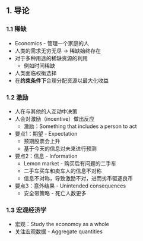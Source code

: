 ## 1. 导论
### 1.1 稀缺
- Economics - 管理一个家庭的人
- 人类的需求无穷无尽 -> 稀缺始终存在
- 对于多种用途的稀缺资源的利用
    - 例如时间稀缺
- 人类面临权衡选择
- 在**约束条件下**合理分配资源以最大化收益
### 1.2 激励
- 人在与其他的人互动中决策
- 人会对激励（incentive）做出反应
    - 激励：Something that includes a person to act
- 要点1：期望 - Expectation
    - 预期股票会上升
    - 基于今天的信息对未来进行预测
- 要点2：信息 - Information
    - Lemon market - 购买后有问题的二手车
    - 二手车买车和卖车人的信息不对称
    - 信息不对称，导致激励不对，进而劣币驱逐良币
- 要点3：意外结果 - Unintended consequences
    - 安全带策略 - 死亡人数更多
### 1.3 宏观经济学
- 宏观：Study the economoy as a whole
- 关注宏观数据 - Aggregate quantities